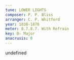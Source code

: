```yaml
---
tune: LOWER LIGHTS
composer: P. P. Bliss
arranger: C. P. Whitford
year: 1838-1876
meter: 8.7.8.7. With Refrain
key: B♭ Major
anacrusis: 0
---
```

undefined